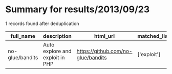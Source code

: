 
# Summary for results/2013/09/23
    
1 records found after deduplication

| full_name | description | html_url | matched_list | matched_count | pushed_at | size | stargazers_count | language | forks_count |
|-----------------|---------------------------------|------------------------------------|----------------|-----------------|---------------------------|--------|--------------------|------------|---------------|
| no-glue/bandits | Auto explore and exploit in PHP | https://github.com/no-glue/bandits | ['exploit'] | 1 | 2013-09-23 21:15:21+00:00 | 116 | 2 | PHP | 0 |
